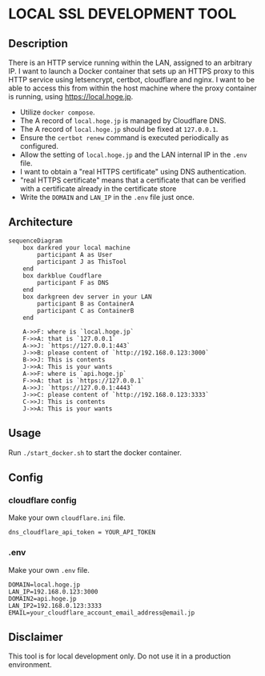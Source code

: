 # LOCAL SSL DEVELOPMENT TOOL

## Description

There is an HTTP service running within the LAN, assigned to an arbitrary IP. I want to launch a Docker container that sets up an HTTPS proxy to this HTTP service using letsencrypt, certbot, cloudflare and nginx. I want to be able to access this from within the host machine where the proxy container is running, using <https://local.hoge.jp>.

- Utilize `docker compose`.
- The A record of `local.hoge.jp` is managed by Cloudflare DNS.
- The A record of `local.hoge.jp` should be fixed at `127.0.0.1`.
- Ensure the `certbot renew` command is executed periodically as configured.
- Allow the setting of `local.hoge.jp` and the LAN internal IP in the `.env` file.
- I want to obtain a "real HTTPS certificate"  using DNS authentication.
- "real HTTPS certificate" means that a certificate that can be verified with a certificate already in the certificate store
- Write the `DOMAIN` and `LAN_IP` in the `.env` file just once.

## Architecture

```Mermaid
sequenceDiagram
    box darkred your local machine
        participant A as User
        participant J as ThisTool
    end
    box darkblue Coudflare
        participant F as DNS
    end
    box darkgreen dev server in your LAN
        participant B as ContainerA
        participant C as ContainerB
    end

    A->>F: where is `local.hoge.jp`
    F->>A: that is `127.0.0.1`
    A->>J: `https://127.0.0.1:443`
    J->>B: please content of `http://192.168.0.123:3000`
    B->>J: This is contents
    J->>A: This is your wants
    A->>F: where is `api.hoge.jp`
    F->>A: that is `https://127.0.0.1`
    A->>J: `https://127.0.0.1:4443`
    J->>C: please content of `http://192.168.0.123:3333`
    C->>J: This is contents
    J->>A: This is your wants
```

## Usage

Run `./start_docker.sh` to start the docker container.

## Config

### cloudflare config

Make your own `cloudflare.ini` file.

```text
dns_cloudflare_api_token = YOUR_API_TOKEN
```

### .env

Make your own `.env` file.

```text
DOMAIN=local.hoge.jp
LAN_IP=192.168.0.123:3000
DOMAIN2=api.hoge.jp
LAN_IP2=192.168.0.123:3333
EMAIL=your_cloudflare_account_email_address@email.jp
```

## Disclaimer

This tool is for local development only.
Do not use it in a production environment.
